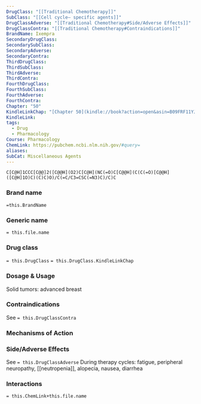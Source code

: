 ```yaml
---
DrugClass: "[[Traditional Chemotherapy]]"
SubClass: "[[Cell cycle– specific agents]]"
DrugClassAdverse: "[[Traditional Chemotherapy#Side/Adverse Effects]]"
DrugClassContra: "[[Traditional Chemotherapy#Contraindications]]"
BrandName: Ixempra
SecondaryDrugClass: 
SecondarySubClass: 
SecondaryAdverse: 
SecondaryContra: 
ThirdDrugClass: 
ThirdSubClass: 
ThirdAdverse: 
ThirdContra: 
FourthDrugClass: 
FourthSubClass: 
FourthAdverse: 
FourthContra: 
Chapter: "50"
KindleLinkChap: "[Chapter 50](kindle://book?action=open&asin=B09FRF11YJ&location=29267)"
KindleLink: 
tags:
  - Drug
  - Pharmacology
Course: Pharmacology
ChemLink: https://pubchem.ncbi.nlm.nih.gov/#query=
aliases: 
SubCat: Miscellaneous Agents
---
```

```smiles
C[C@H]1CCC[C@@]2([C@@H](O2)C[C@H](NC(=O)C[C@@H](C(C(=O)[C@@H]([C@H]1O)C)(C)C)O)/C(=C/C3=CSC(=N3)C)/C)C
```

### Brand name
`=this.BrandName`

### Generic name
`= this.file.name`

### Drug class 
`= this.DrugClass`
	`= this.DrugClass.KindleLinkChap`

### Dosage & Usage
Solid tumors: advanced breast 


### Contraindications
See `= this.DrugClassContra`

### Mechanisms of Action


### Side/Adverse Effects
See `= this.DrugClassAdverse`
During therapy cycles: fatigue, peripheral neuropathy, [[neutropenia]], alopecia, nausea, diarrhea 

### Interactions

`= this.ChemLink+this.file.name`


